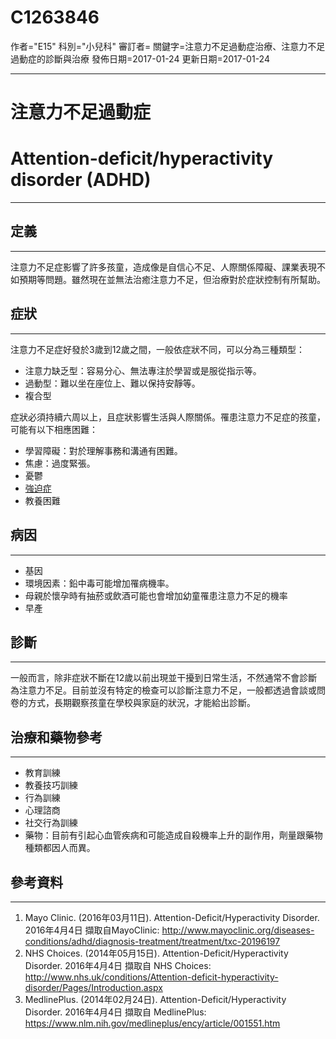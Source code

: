 # C1263846
作者="E15"
科別="小兒科"
審訂者=
關鍵字=注意力不足過動症治療、注意力不足過動症的診斷與治療
發佈日期=2017-01-24
更新日期=2017-01-24

----------
# 注意力不足過動症 
# Attention-deficit/hyperactivity disorder (ADHD)
----------
## 定義
----------

注意力不足症影響了許多孩童，造成像是自信心不足、人際關係障礙、課業表現不如預期等問題。雖然現在並無法治癒注意力不足，但治療對於症狀控制有所幫助。

## 症狀
----------

注意力不足症好發於3歲到12歲之間，一般依症狀不同，可以分為三種類型：

- 注意力缺乏型：容易分心、無法專注於學習或是服從指示等。
- 過動型：難以坐在座位上、難以保持安靜等。
- 複合型

症狀必須持續六周以上，且症狀影響生活與人際關係。罹患注意力不足症的孩童，可能有以下相應困難：

- 學習障礙：對於理解事務和溝通有困難。
- 焦慮：過度緊張。
- 憂鬱
- [強迫症](C0028768)
- 教養困難
## 病因
----------
- 基因
- 環境因素：鉛中毒可能增加罹病機率。
- 母親於懷孕時有抽菸或飲酒可能也會增加幼童罹患注意力不足的機率
- 早產
## 診斷
----------

一般而言，除非症狀不斷在12歲以前出現並干擾到日常生活，不然通常不會診斷為注意力不足。目前並沒有特定的檢查可以診斷注意力不足，一般都透過會談或問卷的方式，長期觀察孩童在學校與家庭的狀況，才能給出診斷。

## 治療和藥物參考
----------
- 教育訓練
- 教養技巧訓練
- 行為訓練
- 心理諮商
- 社交行為訓練
- 藥物：目前有引起心血管疾病和可能造成自殺機率上升的副作用，劑量跟藥物種類都因人而異。
## 參考資料
----------
1. Mayo Clinic. (2016年03月11日). Attention-Deficit/Hyperactivity Disorder. 2016年4月4日 擷取自MayoClinic:
  http://www.mayoclinic.org/diseases-conditions/adhd/diagnosis-treatment/treatment/txc-20196197
2. NHS Choices. (2014年05月15日). Attention-Deficit/Hyperactivity Disorder. 2016年4月4日 擷取自 NHS Choices:
  http://www.nhs.uk/conditions/Attention-deficit-hyperactivity-disorder/Pages/Introduction.aspx
3. MedlinePlus. (2014年02月24日). Attention-Deficit/Hyperactivity Disorder. 2016年4月4日 擷取自 MedlinePlus:
  https://www.nlm.nih.gov/medlineplus/ency/article/001551.htm

